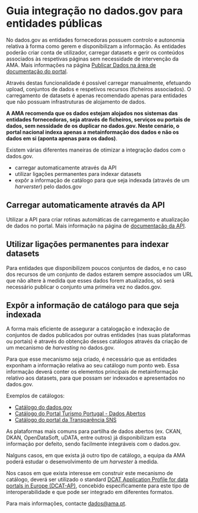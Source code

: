 # Guia integração no dados.gov para entidades públicas

No dados.gov as entidades fornecedoras possuem controlo e autonomia relativa à forma como gerem e disponibilizam a informação. As entidades poderão criar conta de utilizador, carregar datasets e gerir os conteúdos associados às respetivas páginas sem necessidade de intervenção da AMA. Mais informações na página [Publicar Dados na área de documentação do portal](https://dados.gov.pt/pt/docs/publish/).

Através destas funcionalidade é possível carregar manualmente, efetuando upload, conjuntos de dados e respetivos recursos (ficheiros associados). O carregamento de datasets é apenas recomendado apenas para entidades que não possuam infrastruturas de alojamento de dados.

**A AMA recomenda que os dados estejam alojados nos sistemas das entidades fornecedoras, seja através de ficheiros, serviços ou portais de dados, sem nessidade de os duplicar no dados.gov. Neste cenário, o portal nacional indexa apenas a metainformação dos dados e não os dados em si (aponta apenas para os dados)**.

Existem várias diferentes maneiras de otimizar a integração dados com o dados.gov.

* carregar automaticamente através da API
* utilizar ligações permanentes para indexar datasets
* expôr a informação de catálogo para que seja indexada (através de um _harverster_) pelo dados.gov

## Carregar automaticamente através da API

Utilizar a API para criar rotinas automáticas de carregamento e atualização de dados no portal. Mais informação na página de [documentação da API](https://dados.gov.pt/pt/apidoc/).

## Utilizar ligações permanentes para indexar datasets

Para entidades que disponibilizem poucos conjuntos de dados, e no caso dos recursos de um conjunto de dados estarem sempre associados um URL que não altere à medida que esses dados forem atualizados, só será necessário publicar o conjunto uma primeira vez no dados.gov.

## Expôr a informação de catálogo para que seja indexada

A forma mais eficiente de assegurar a catalogação e indexação de conjuntos de dados publicados por outras entidades (nas suas plataformas ou portais) é através do obtenção desses catálogos através da criação de um mecanismo de _harvesting_ no dados.gov.

Para que esse mecanismo seja criado, é necessário que as entidades exponham a informação relativa ao seu catálogo num ponto web. Essa informação deverá conter os elementos principais de metainformação relativo aos datasets, para que possam ser indexados e apresentados no dados.gov. 

Exemplos de catálogos:

* [Catálogo do dados.gov](https://dados.gov.pt/catalog)
* [Catálogo do Portal Turismo Portugal - Dados Abertos](http://dadosabertos.turismodeportugal.pt/data.json)
* [Catálogo do portal da Transparência SNS](https://transparencia.sns.gov.pt/api/v2/catalog/exports/rdf) 

As plataformas mais comuns para partilha de dados abertos (ex. CKAN, DKAN, OpenDataSoft, uDATA, entre outros) já disponibilizam esta informação por defeito, sendo facilmente integráveis com o dados.gov.

Nalguns casos, em que exista já outro tipo de catálogo, a equipa da AMA poderá estudar o desenvolvimento de um _harvester_ à medida.

Nos casos em que exista interesse em construir este mecanismo de catálogo, deverá ser utilizado o standard [DCAT Application Profile for data portals in Europe (DCAT-AP)](https://joinup.ec.europa.eu/solution/dcat-application-profile-data-portals-europe), concebido especificamente para este tipo de interoperabilidade e que pode ser integrado em diferentes formatos.

Para mais informações, contacte dados@ama.pt. 
